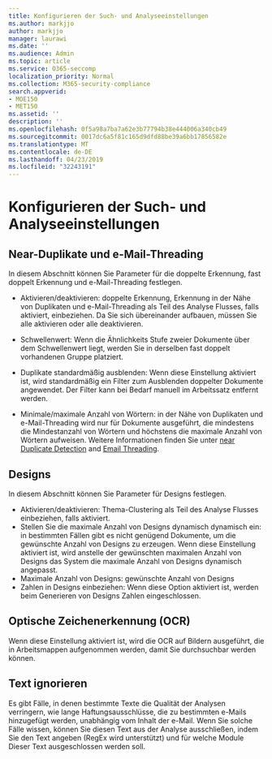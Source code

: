 ```yaml
---
title: Konfigurieren der Such- und Analyseeinstellungen
ms.author: markjjo
author: markjjo
manager: laurawi
ms.date: ''
ms.audience: Admin
ms.topic: article
ms.service: O365-seccomp
localization_priority: Normal
ms.collection: M365-security-compliance
search.appverid:
- MOE150
- MET150
ms.assetid: ''
description: ''
ms.openlocfilehash: 0f5a98a7ba7a62e3b77794b38e444006a340cb49
ms.sourcegitcommit: 0017dc6a5f81c165d9dfd88be39a6bb17856582e
ms.translationtype: MT
ms.contentlocale: de-DE
ms.lasthandoff: 04/23/2019
ms.locfileid: "32243191"
---
```

# <a name="configure-search-and-analytics-settings"></a>Konfigurieren der Such- und Analyseeinstellungen

## <a name="near-duplicates-and-email-threading"></a>Near-Duplikate und e-Mail-Threading

In diesem Abschnitt können Sie Parameter für die doppelte Erkennung, fast doppelt Erkennung und e-Mail-Threading festlegen.

- Aktivieren/deaktivieren: doppelte Erkennung, Erkennung in der Nähe von Duplikaten und e-Mail-Threading als Teil des Analyse Flusses, falls aktiviert, einbeziehen. Da Sie sich übereinander aufbauen, müssen Sie alle aktivieren oder alle deaktivieren.

- Schwellenwert: Wenn die Ähnlichkeits Stufe zweier Dokumente über dem Schwellenwert liegt, werden Sie in derselben fast doppelt vorhandenen Gruppe platziert.

- Duplikate standardmäßig ausblenden: Wenn diese Einstellung aktiviert ist, wird standardmäßig ein Filter zum Ausblenden doppelter Dokumente angewendet. Der Filter kann bei Bedarf manuell im Arbeitssatz entfernt werden.

- Minimale/maximale Anzahl von Wörtern: in der Nähe von Duplikaten und e-Mail-Threading wird nur für Dokumente ausgeführt, die mindestens die Mindestanzahl von Wörtern und höchstens die maximale Anzahl von Wörtern aufweisen.
Weitere Informationen finden Sie unter [near Duplicate Detection](near-duplicates.md) and [Email Threading](email-threading.md).

## <a name="themes"></a>Designs

In diesem Abschnitt können Sie Parameter für Designs festlegen.

- Aktivieren/deaktivieren: Thema-Clustering als Teil des Analyse Flusses einbeziehen, falls aktiviert.
- Stellen Sie die maximale Anzahl von Designs dynamisch dynamisch ein: in bestimmten Fällen gibt es nicht genügend Dokumente, um die gewünschte Anzahl von Designs zu erzeugen. Wenn diese Einstellung aktiviert ist, wird anstelle der gewünschten maximalen Anzahl von Designs das System die maximale Anzahl von Designs dynamisch angepasst.
- Maximale Anzahl von Designs: gewünschte Anzahl von Designs
- Zahlen in Designs einbeziehen: Wenn diese Option aktiviert ist, werden beim Generieren von Designs Zahlen eingeschlossen.  

## <a name="optical-character-recognition-ocr"></a>Optische Zeichenerkennung (OCR)

Wenn diese Einstellung aktiviert ist, wird die OCR auf Bildern ausgeführt, die in Arbeitsmappen aufgenommen werden, damit Sie durchsuchbar werden können.

## <a name="ignore-text"></a>Text ignorieren

Es gibt Fälle, in denen bestimmte Texte die Qualität der Analysen verringern, wie lange Haftungsausschlüsse, die zu bestimmten e-Mails hinzugefügt werden, unabhängig vom Inhalt der e-Mail. Wenn Sie solche Fälle wissen, können Sie diesen Text aus der Analyse ausschließen, indem Sie den Text angeben (RegEx wird unterstützt) und für welche Module Dieser Text ausgeschlossen werden soll.